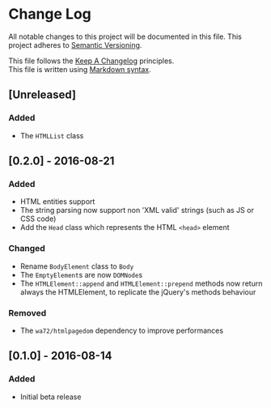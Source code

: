 # Change Log
All notable changes to this project will be documented in this file.
This project adheres to [Semantic Versioning](http://semver.org/).

This file follows the [Keep A Changelog](http://keepachangelog.com/en/0.3.0/) principles.  
This file is written using [Markdown syntax](http://daringfireball.net/projects/markdown/syntax).

## [Unreleased]
### Added
- The `HTMLList` class


## [0.2.0] - 2016-08-21
### Added
- HTML entities support
- The string parsing now support non 'XML valid' strings (such as JS or CSS code)
- Add the `Head` class which represents the HTML `<head>` element

### Changed
- Rename `BodyElement` class to `Body`
- The `EmptyElement`s are now `DOMNode`s
- The `HTMLElement::append` and `HTMLElement::prepend` methods now return always the HTMLElement, to replicate the jQuery's methods behaviour

### Removed
- The `wa72/htmlpagedom` dependency to improve performances

## [0.1.0] - 2016-08-14
### Added
- Initial beta release
